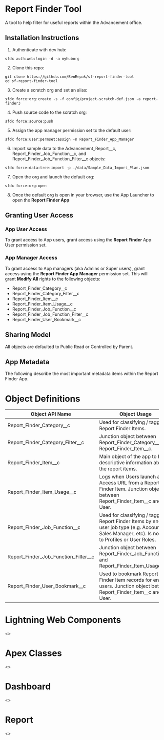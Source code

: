 # Report Finder Tool

A tool to help filter for useful reports within the Advancement office. 

## Installation Instructions
1. Authenticate with dev hub:
```
sfdx auth:web:login -d -a myhuborg
```
2. Clone this repo:
```
git clone https://github.com/BenRepak/sf-report-finder-tool
cd sf-report-finder-tool
```
3. Create a scratch org and set an alias: 
```
sfdx force:org:create -s -f config/project-scratch-def.json -a report-finder3
```
4. Push source code to the scratch org:
```
sfdx force:source:push
```
5. Assign the app manager permission set to the default user:
```
sfdx force:user:permset:assign -n Report_Finder_App_Manager
```
6. Import sample data to the Advancement_Report__c, Report_Finder_Job_Function__c, and Report_Finder_Job_Function_Filter__c objects:
```
sfdx force:data:tree:import -p ./data/Sample_Data_Import_Plan.json
```
7. Open the org and launch the default org:
```
sfdx force:org:open
```
8. Once the oefault org is open in your browser, use the App Launcher to open the **Report Finder App**


## Granting User Access
### App User Access
To grant access to App users, grant access using the **Report Finder** App User permission set.

### App Manager Access
To grant access to App managers (aka Admins or Super users), grant access using the **Report Finder App Manager** permission set. This will grant **Modify All** rights to the following objects:
- Report_Finder_Category__c
- Report_Finder_Category_Filter__c
- Report_Finder_Item__c
- Report_Finder_Item_Usage__c
- Report_Finder_Job_Function__c
- Report_Finder_Job_Function_Filter__c
- Report_Finder_User_Bookmark__c


## Sharing Model
All objects are defaulted to Public Read or Controlled by Parent.

## App Metadata
The following describe the most important metadata items within the Report Finder App.

# Object Definitions 
Object API Name | Object Usage
----------------|----------------
Report_Finder_Category__c | Used for classifying / tagging Report Finder Items.
Report_Finder_Category_Filter__c | Junction object between Report_Finder_Category__c and Report_Finder_Item__c.
Report_Finder_Item__c | Main object of the app to hold descriptive information about the report items.
Report_Finder_Item_Usage__c | Logs when Users launch an Access URL from a Report Finder Item. Junction object between Report_Finder_Item__c and User.
Report_Finder_Job_Function__c | Used for classifying / tagging Report Finder Items by end-user job type (e.g. Accountant, Sales Manager, etc). Is not tied to Profiles or User Roles. 
Report_Finder_Job_Function_Filter__c | Junction object between Report_Finder_Job_Function__c and Report_Finder_Item_Usage__c.
Report_Finder_User_Bookmark__c | Used to bookmark Report Finder Item records for end-users. Junction object between Report_Finder_Item__c and User.



# Lightning Web Components  
<<pending>>


# Apex Classes 
<<pending>>

# Dashboard
<<pending>>

# Report
<<pending>>
